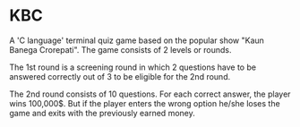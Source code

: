 # KBC

A 'C language' terminal quiz game based on the popular show "Kaun Banega Crorepati". The game consists of 2 levels or rounds.

The 1st round is a screening round in which 2 questions have to be answered correctly out of 3 to be eligible for the 2nd round.

The 2nd round consists of 10 questions. For each correct answer, the player wins 100,000$. But if the player enters the wrong option he/she loses the game and exits with the previously earned money.

